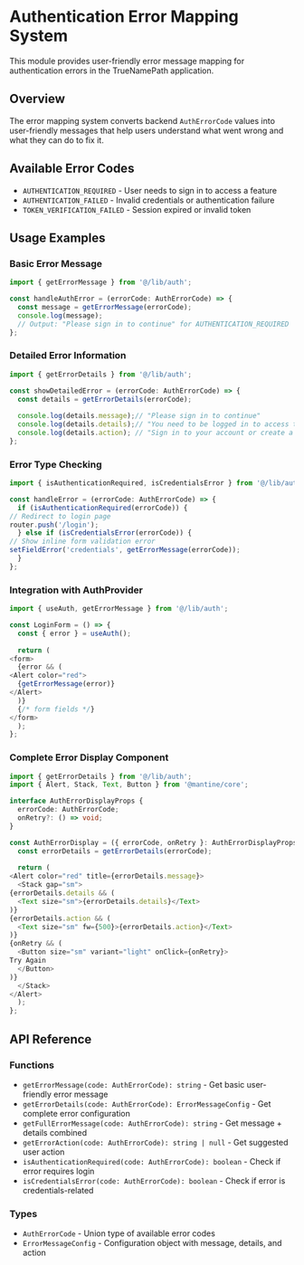 # Authentication Error Mapping System

This module provides user-friendly error message mapping for authentication errors in the TrueNamePath application.

## Overview

The error mapping system converts backend `AuthErrorCode` values into user-friendly messages that help users understand what went wrong and what they can do to fix it.

## Available Error Codes

- `AUTHENTICATION_REQUIRED` - User needs to sign in to access a feature
- `AUTHENTICATION_FAILED` - Invalid credentials or authentication failure
- `TOKEN_VERIFICATION_FAILED` - Session expired or invalid token

## Usage Examples

### Basic Error Message

```typescript
import { getErrorMessage } from '@/lib/auth';

const handleAuthError = (errorCode: AuthErrorCode) => {
  const message = getErrorMessage(errorCode);
  console.log(message);
  // Output: "Please sign in to continue" for AUTHENTICATION_REQUIRED
};
```

### Detailed Error Information

```typescript
import { getErrorDetails } from '@/lib/auth';

const showDetailedError = (errorCode: AuthErrorCode) => {
  const details = getErrorDetails(errorCode);
  
  console.log(details.message);// "Please sign in to continue"
  console.log(details.details);// "You need to be logged in to access this feature"  
  console.log(details.action); // "Sign in to your account or create a new one"
};
```

### Error Type Checking

```typescript
import { isAuthenticationRequired, isCredentialsError } from '@/lib/auth';

const handleError = (errorCode: AuthErrorCode) => {
  if (isAuthenticationRequired(errorCode)) {
// Redirect to login page
router.push('/login');
  } else if (isCredentialsError(errorCode)) {
// Show inline form validation error
setFieldError('credentials', getErrorMessage(errorCode));
  }
};
```

### Integration with AuthProvider

```typescript
import { useAuth, getErrorMessage } from '@/lib/auth';

const LoginForm = () => {
  const { error } = useAuth();
  
  return (
<form>
  {error && (
<Alert color="red">
  {getErrorMessage(error)}
</Alert>
  )}
  {/* form fields */}
</form>
  );
};
```

### Complete Error Display Component

```typescript
import { getErrorDetails } from '@/lib/auth';
import { Alert, Stack, Text, Button } from '@mantine/core';

interface AuthErrorDisplayProps {
  errorCode: AuthErrorCode;
  onRetry?: () => void;
}

const AuthErrorDisplay = ({ errorCode, onRetry }: AuthErrorDisplayProps) => {
  const errorDetails = getErrorDetails(errorCode);
  
  return (
<Alert color="red" title={errorDetails.message}>
  <Stack gap="sm">
{errorDetails.details && (
  <Text size="sm">{errorDetails.details}</Text>
)}
{errorDetails.action && (
  <Text size="sm" fw={500}>{errorDetails.action}</Text>
)}
{onRetry && (
  <Button size="sm" variant="light" onClick={onRetry}>
Try Again
  </Button>
)}
  </Stack>
</Alert>
  );
};
```

## API Reference

### Functions

- `getErrorMessage(code: AuthErrorCode): string` - Get basic user-friendly error message
- `getErrorDetails(code: AuthErrorCode): ErrorMessageConfig` - Get complete error configuration
- `getFullErrorMessage(code: AuthErrorCode): string` - Get message + details combined
- `getErrorAction(code: AuthErrorCode): string | null` - Get suggested user action
- `isAuthenticationRequired(code: AuthErrorCode): boolean` - Check if error requires login
- `isCredentialsError(code: AuthErrorCode): boolean` - Check if error is credentials-related

### Types

- `AuthErrorCode` - Union type of available error codes
- `ErrorMessageConfig` - Configuration object with message, details, and action